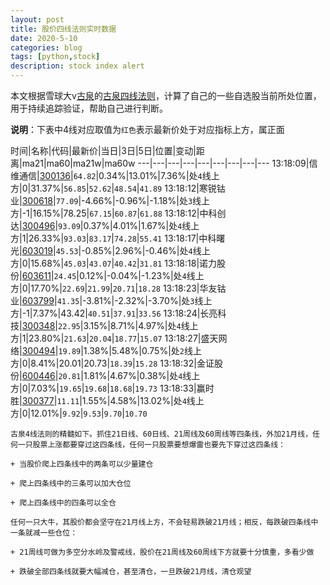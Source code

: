 ```yaml
---
layout: post
title: 股价四线法则实时数据
date: 2020-5-10
categories: blog
tags: [python,stock]
description: stock index alert
---
```



本文根据雪球大v[古泉](https://xueqiu.com/u/7148646888)的[古泉四线法则](https://xueqiu.com/7148646888/130498192)，计算了自己的一些自选股当前所处位置，用于持续追踪验证，帮助自己进行判断。

**说明**：下表中4线对应取值为`红色`表示最新价处于对应指标上方，属正面

时间|名称|代码|最新价|当日|3日|5日|位置|变动|距离|ma21|ma60|ma21w|ma60w
---|---|---|---|---|---|---|---|---
13:18:09|信维通信|[300136](https://xueqiu.com/S/SZ300136)|`64.82`|0.34%|13.01%|7.36%|处`4`线上方|0|31.37%|`56.85`|`52.62`|`48.54`|`41.89`
13:18:12|寒锐钴业|[300618](https://xueqiu.com/S/SZ300618)|`77.09`|-4.66%|-0.96%|-1.18%|处`3`线上方|-1|16.15%|78.25|`67.15`|`60.87`|`61.88`
13:18:12|中科创达|[300496](https://xueqiu.com/S/SZ300496)|`93.09`|0.37%|4.01%|1.67%|处`4`线上方|1|26.33%|`93.03`|`83.17`|`74.28`|`55.41`
13:18:17|中科曙光|[603019](https://xueqiu.com/S/SH603019)|`45.53`|-0.85%|2.96%|-0.46%|处`4`线上方|0|15.68%|`45.03`|`43.07`|`40.42`|`31.81`
13:18:18|诺力股份|[603611](https://xueqiu.com/S/SH603611)|`24.45`|0.12%|-0.04%|-1.23%|处`4`线上方|0|17.70%|`22.69`|`21.99`|`20.71`|`18.28`
13:18:23|华友钴业|[603799](https://xueqiu.com/S/SH603799)|`41.35`|-3.81%|-2.32%|-3.70%|处`3`线上方|-1|7.37%|43.42|`40.51`|`37.91`|`33.56`
13:18:24|长亮科技|[300348](https://xueqiu.com/S/SZ300348)|`22.95`|3.15%|8.71%|4.97%|处`4`线上方|1|23.80%|`21.63`|`20.04`|`18.77`|`15.07`
13:18:27|盛天网络|[300494](https://xueqiu.com/S/SZ300494)|`19.89`|1.38%|5.48%|0.75%|处`2`线上方|0|8.41%|20.01|20.73|`18.39`|`15.28`
13:18:32|金证股份|[600446](https://xueqiu.com/S/SH600446)|`20.81`|1.81%|4.67%|0.38%|处`4`线上方|0|7.03%|`19.65`|`19.68`|`18.68`|`19.73`
13:18:33|赢时胜|[300377](https://xueqiu.com/S/SZ300377)|`11.11`|1.55%|4.58%|13.02%|处`4`线上方|0|12.01%|`9.92`|`9.53`|`9.70`|`10.70`

```
古泉4线法则的精髓如下。抓住21日线、60日线、21周线及60周线等四条线，外加21月线，任何一只股票上涨都要穿过这四条线，任何一只股票要想爆雷也要先下穿过这四条线：

+ 当股价爬上四条线中的两条可以少量建仓

+ 爬上四条线中的三条可以加大仓位

+ 爬上四条线中的四条可以全仓

任何一只大牛，其股价都会坚守在21月线上方，不会轻易跌破21月线；相反，每跌破四条线中一条就减一些仓位：

+ 21周线可做为多空分水岭及警戒线，股价在21周线及60周线下方就要十分慎重，多看少做

+ 跌破全部四条线就要大幅减仓，甚至清仓，一旦跌破21月线，清仓观望
```